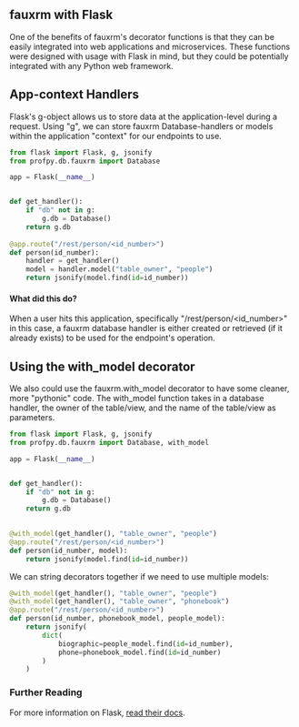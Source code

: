 ## fauxrm with Flask
One of the benefits of fauxrm's decorator functions is that they can be easily integrated into web applications and microservices. 
These functions were designed with usage with Flask in mind, but they could be potentially integrated with any Python web framework.

## App-context Handlers
Flask's g-object allows us to store data at the application-level during a request. Using "g", we can store fauxrm Database-handlers or
models within the application "context" for our endpoints to use. 

```python
from flask import Flask, g, jsonify
from profpy.db.fauxrm import Database

app = Flask(__name__)


def get_handler():
    if "db" not in g:
        g.db = Database()
    return g.db
    
@app.route("/rest/person/<id_number>")
def person(id_number):
    handler = get_handler()
    model = handler.model("table_owner", "people")
    return jsonify(model.find(id=id_number))
```

#### What did this do? 
When a user hits this application, specifically "/rest/person/<id_number>" in this case, a fauxrm database handler is 
either created or retrieved (if it already exists) to be used for the endpoint's operation.

## Using the with_model decorator
We also could use the fauxrm.with_model decorator to have some cleaner, more "pythonic" code. The with_model function 
takes in a database handler, the owner of the table/view, and the name of the table/view as parameters.

```python
from flask import Flask, g, jsonify
from profpy.db.fauxrm import Database, with_model

app = Flask(__name__)


def get_handler():
    if "db" not in g:
        g.db = Database()
    return g.db
    

@with_model(get_handler(), "table_owner", "people")    
@app.route("/rest/person/<id_number>")
def person(id_number, model):
    return jsonify(model.find(id=id_number))
```

We can string decorators together if we need to use multiple models:
```python
@with_model(get_handler(), "table_owner", "people")    
@with_model(get_handler(), "table_owner", "phonebook")
@app.route("/rest/person/<id_number>")
def person(id_number, phonebook_model, people_model):
    return jsonify(
        dict(
            biographic=people_model.find(id=id_number), 
            phone=phonebook_model.find(id=id_number)
        )
    )
```

### Further Reading
For more information on Flask, [read their docs](http://flask.pocoo.org/).

   